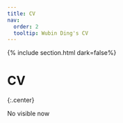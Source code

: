 ```yaml
---
title: CV
nav:
  order: 2
  tooltip: Wubin Ding's CV
---
```


{% include section.html dark=false%}
# <i class="fas fa-book-open fa-lg"></i>CV

{:.center}

<p>No visible now</p>

<!-- {%
  include gallery.html style="border-radius"
  image1="images/cv.jpg"
  link1="cv"
  caption1=""
%} -->